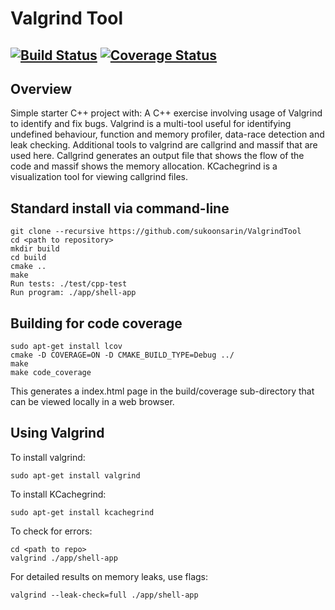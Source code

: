 # Valgrind Tool
[![Build Status](https://travis-ci.org/sukoonsarin/ValgrindTool.svg?branch=master)](https://travis-ci.org/github/sukoonsarin/ValgrindTool)
[![Coverage Status](https://coveralls.io/repos/github/sukoonsarin/ValgrindTool/badge.svg?branch=master)](https://coveralls.io/github/sukoonsarin/ValgrindTool?branch=master)
---

## Overview

Simple starter C++ project with:
A C++ exercise involving usage of Valgrind to identify and fix bugs. Valgrind is a multi-tool useful for identifying undefined behaviour, function and memory profiler, data-race detection and leak checking. Additional tools to valgrind are callgrind and massif that are used here. Callgrind generates an output file that shows the flow of the code and massif shows the memory allocation. KCachegrind is a visualization tool for viewing callgrind files.


## Standard install via command-line
```
git clone --recursive https://github.com/sukoonsarin/ValgrindTool
cd <path to repository>
mkdir build
cd build
cmake ..
make
Run tests: ./test/cpp-test
Run program: ./app/shell-app
```

## Building for code coverage
```
sudo apt-get install lcov
cmake -D COVERAGE=ON -D CMAKE_BUILD_TYPE=Debug ../
make
make code_coverage
```
This generates a index.html page in the build/coverage sub-directory that can be viewed locally in a web browser.


## Using Valgrind 

To install valgrind:

```
sudo apt-get install valgrind
```

To install KCachegrind:

```
sudo apt-get install kcachegrind
```

To check for errors:

```
cd <path to repo>
valgrind ./app/shell-app
```

For detailed results on memory leaks, use flags: 

```
valgrind --leak-check=full ./app/shell-app


